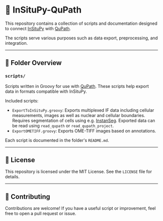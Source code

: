 # 🧬 InSituPy-QuPath

This repository contains a collection of scripts and documentation designed to connect [InSituPy](https://github.com/SpatialPathology/InSituPy) with [QuPath](https://qupath.github.io).

The scripts serve various purposes such as data export, preprocessing, and integration.

---

## 📂 Folder Overview

### `scripts/`
Scripts written in Groovy for use with [QuPath](https://qupath.github.io). These scripts help export data in formats compatible with InSituPy.

Included scripts:
- `ExportToInSituPy.groovy`: Exports multiplexed IF data including cellular measurements, images as well as nuclear and cellular boundaries. Requires segmentation of cells using e.g. [InstanSeg](https://github.com/instanseg/instanseg). Exported data can be read using `read_qupath` or `read_qupath_project`.
- `ExportOMETIFF.groovy`: Exports OME-TIFF images based on annotations.

Each script is documented in the folder's `README.md`.

---

## 📄 License

This repository is licensed under the MIT License. See the `LICENSE` file for details.

---

## 🤝 Contributing

Contributions are welcome! If you have a useful script or improvement, feel free to open a pull request or issue.
